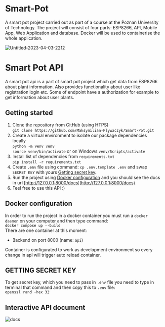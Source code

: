 # Smart-Pot
A smart pot project carried out as part of a course at the Poznan University of Technology. The project will consist of four parts: ESP8266, API, Mobile App, Web Application and database. Docker will be used to containerise the whole application.

![Untitled-2023-04-03-2212](https://user-images.githubusercontent.com/65020389/229622923-23ce3feb-2568-4b60-8418-3da8456cae97.png)

# Smart Pot API
A smart pot api is a part of smart pot project which get data from ESP8266 about plant information. Also provides functionality about user like registration login etc. Some of endpoint have a authorization for example to get information about user plants.

## Getting started
 1. Clone the repository from GitHub (using HTPS):\
	`git clone https://github.com/Maksymilian-Plywaczyk/Smart-Pot.git`
 2. Create a virtual environment to isolate our package dependencies locally\
	 `python -m venv venv`\
	 `source venv/bin/activate` or on Windows `venv/Scripts/activate`
 3. Install list of dependencies from `requirements.txt`\
	`pip install -r requirements.txt`
 4. Create `.env` file using command: `cp .env.template .env`  and swap `SECRET KEY` with yours [Getting secret key](#getting-secret-key).
5. Run the project using [Docker configuration](#docker-configuration) and you should see the docs in url [http://127.0.0.1:8000/docs](http://127.0.0.1:8000/docs)
6. Feel free to use this API :)

## Docker configuration
In order to run the project in a docker container you must run a `docker daemon` on your computer and then type command:
<br/>
`docker compose up --build`
<br/>
There are one container at this moment:
 -   Backend on port 8000 (name: `api`)

Container is configurated to work as development environment so every change in api will trigger auto reload container. 

## GETTING SECRET KEY
To get secret key, which you need to pass in `.env` file you need to type in terminal that command and then copy this to `.env` file:
<br/>
`openssl rand -hex 32`

## Interactive API document
![docs](https://github.com/Maksymilian-Plywaczyk/todo-app-with-fast-api/assets/65869609/a3533ce4-a956-43a0-ba21-f2379553168d)
